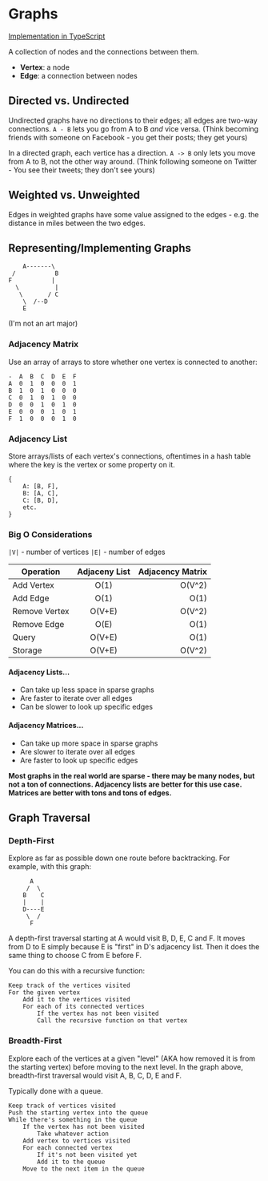 # Graphs

[Implementation in TypeScript](https://gist.github.com/KiaFarhang/4fc2dbff466b4535aa4ca27553875167)

A collection of nodes and the connections between them.

- **Vertex**: a node
- **Edge**: a connection between nodes

## Directed vs. Undirected

Undirected graphs have no directions to their edges; all edges are two-way connections. `A - B` lets you go from A to B _and_ vice versa. (Think becoming friends with someone on Facebook - you get their posts; they get yours)

In a directed graph, each vertice has a direction. `A -> B` only lets you move from A to B, not the other way around. (Think following someone on Twitter - You see their tweets; they don't see yours)

## Weighted vs. Unweighted

Edges in weighted graphs have some value assigned to the edges - e.g. the distance in miles between the two edges.

## Representing/Implementing Graphs

```
    A-------\
 /           B
F           |
  \          |
   \       / C
    \  /--D
    E    
```

(I'm not an art major)

### Adjacency Matrix

Use an array of arrays to store whether one vertex is connected to another:

```
-  A  B  C  D  E  F
A  0  1  0  0  0  1
B  1  0  1  0  0  0
C  0  1  0  1  0  0 
D  0  0  1  0  1  0
E  0  0  0  1  0  1
F  1  0  0  0  1  0
```

### Adjacency List

Store arrays/lists of each vertex's connections, oftentimes in a hash table where the key is the vertex or some property on it.

```
{
    A: [B, F],
    B: [A, C],
    C: [B, D],
    etc.    
}
```

### Big O Considerations

`|V|` - number of vertices
`|E|` - number of edges

| Operation     | Adjaceny List | Adjacency Matrix  |
| ------------- |:-------------:| -----:|
| Add Vertex    | O(1)        | O(V^2)|
| Add Edge      | O(1)        | O(1)|
| Remove Vertex | O(V+E)      | O(V^2) |
| Remove Edge   | O(E)        |  O(1)  |
| Query         | O(V+E)      |  O(1)  |
| Storage       | O(V+E)      | O(V^2) |

#### Adjacency Lists...

- Can take up less space in sparse graphs
- Are faster to iterate over all edges
- Can be slower to look up specific edges

#### Adjacency Matrices...

- Can take up more space in sparse graphs
- Are slower to iterate over all edges
- Are faster to look up specific edges

**Most graphs in the real world are sparse - there may be many nodes, but not a ton of connections. Adjacency lists are better for this use case. Matrices are better with tons and tons of edges.**


## Graph Traversal

### Depth-First

Explore as far as possible down one route before backtracking. For example, with this graph:

```
      A
     /  \
    B    C
    |    |
    D----E
     \  /
      F   
```

A depth-first traversal starting at A would visit B, D, E, C and F. It moves from D to E simply because E is "first" in D's adjacency list. Then it does the same thing to choose C from E before F.

You can do this with a recursive function:

```
Keep track of the vertices visited
For the given vertex
    Add it to the vertices visited
    For each of its connected vertices
        If the vertex has not been visited
        Call the recursive function on that vertex
```

### Breadth-First

Explore each of the vertices at a given "level" (AKA how removed it is from the starting vertex) before moving to the next level. In the graph above, breadth-first traversal would visit A, B, C, D, E and F.

Typically done with a queue.

```
Keep track of vertices visited
Push the starting vertex into the queue
While there's something in the queue
    If the vertex has not been visited
        Take whatever action
    Add vertex to vertices visited
    For each connected vertex
        If it's not been visited yet
        Add it to the queue
    Move to the next item in the queue
```